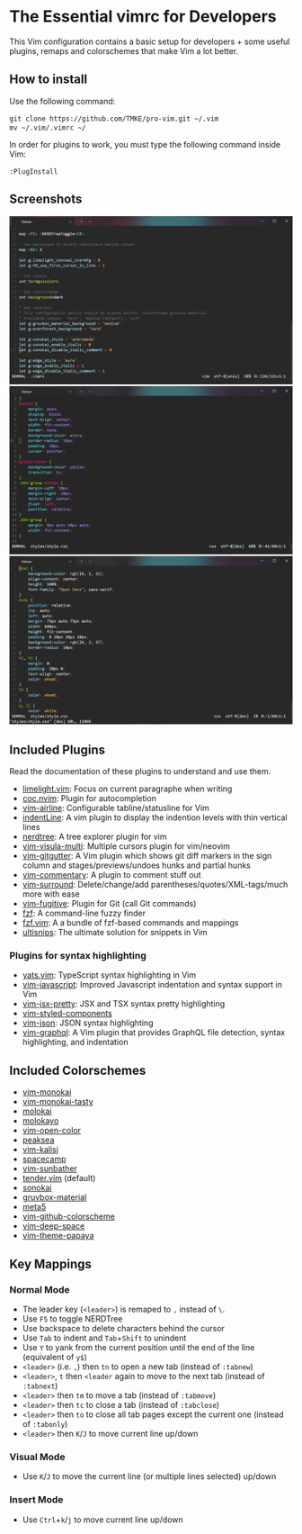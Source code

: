 # The Essential vimrc for Developers
This Vim configuration contains a basic setup for developers + some useful plugins, remaps and colorschemes that make Vim a lot better.
## How to install
Use the following command:
```
git clone https://github.com/TMKE/pro-vim.git ~/.vim
mv ~/.vim/.vimrc ~/
```
In order for plugins to work, you must type the following command inside Vim:
```
:PlugInstall
```
## Screenshots
<img src="Screenshot_1.png">
<img src="Screenshot_2.png">
<img src="Screenshot_3.png">

## Included Plugins
Read the documentation of these plugins to understand and use them.
- [limelight.vim](https://github.com/junegunn/limelight.vim): Focus on current paragraphe when writing
- [coc.nvim](https://github.com/neoclide/coc.nvim): Plugin for autocompletion
- [vim-airline](https://github.com/vim-airline/vim-airline): Configurable tabline/statusline for Vim
- [indentLine](https://github.com/Yggdroot/indentLine): A vim plugin to display the indention levels with thin vertical lines
- [nerdtree](https://github.com/preservim/nerdtree): A tree explorer plugin for vim
- [vim-visula-multi](https://github.com/mg979/vim-visual-multi): Multiple cursors plugin for vim/neovim
- [vim-gitgutter](https://github.com/airblade/vim-gitgutter): A Vim plugin which shows git diff markers in the sign column and stages/previews/undoes hunks and partial hunks
- [vim-commentary](https://github.com/tpope/vim-commentary): A plugin to comment stuff out
- [vim-surround](https://github.com/tpope/vim-surround): Delete/change/add parentheses/quotes/XML-tags/much more with ease
- [vim-fugitive](https://github.com/tpope/vim-fugitive): Plugin for Git (call Git commands)
- [fzf](https://github.com/junegunn/fzf): A command-line fuzzy finder
- [fzf.vim](https://github.com/junegunn/fzf.vim): A a bundle of fzf-based commands and mappings
- [ultisnips](https://github.com/SirVer/ultisnips): The ultimate solution for snippets in Vim
### Plugins for syntax highlighting
- [yats.vim](https://github.com/HerringtonDarkholme/yats.vim): TypeScript syntax highlighting in Vim
- [vim-javascript](https://github.com/pangloss/vim-javascript): Improved Javascript indentation and syntax support in Vim
- [vim-jsx-pretty](https://github.com/MaxMEllon/vim-jsx-pretty): JSX and TSX syntax pretty highlighting
- [vim-styled-components](https://github.com/styled-components/vim-styled-components)
- [vim-json](https://github.com/elzr/vim-json): JSON syntax highlighting
- [vim-graphql](https://github.com/jparise/vim-graphql): A Vim plugin that provides GraphQL file detection, syntax highlighting, and indentation
## Included Colorschemes
- [vim-monokai](https://github.com/sickill/vim-monokai)
- [vim-monokai-tasty](https://github.com/patstockwell/vim-monokai-tasty)
- [molokai](https://github.com/tomasr/molokai)
- [molokayo](https://github.com/fmoralesc/molokayo)
- [vim-open-color](https://github.com/yous/vim-open-color)
- [peaksea](https://github.com/vim-scripts/peaksea)
- [vim-kalisi](https://github.com/freeo/vim-kalisi)
- [spacecamp](https://github.com/jaredgorski/spacecamp)
- [vim-sunbather](https://github.com/nikolvs/vim-sunbather)
- [tender.vim](https://github.com/jacoborus/tender.vim) (default)
- [sonokai](https://github.com/sainnhe/sonokai)
- [gruvbox-material](https://github.com/sainnhe/gruvbox-material)
- [meta5](https://github.com/christophermca/meta5)
- [vim-github-colorscheme](https://github.com/endel/vim-github-colorscheme)
- [vim-deep-space](https://github.com/tyrannicaltoucan/vim-deep-space)
- [vim-theme-papaya](https://github.com/HenryNewcomer/vim-theme-papaya)
## Key Mappings
### Normal Mode
- The leader key (`<leader>`) is remaped to `,` instead of `\`.
- Use `F5` to toggle NERDTree
- Use backspace to delete characters behind the cursor
- Use `Tab` to indent and `Tab`+`Shift` to unindent
- Use `Y` to yank from the current position until the end of the line (equivalent of `y$`)
- `<leader>` (i.e. `,`) then `tn` to open a new tab (instead of `:tabnew`)
- `<leader>`, `t` then `<leader` again to move to the next tab (instead of `:tabnext`)
- `<leader>` then `tm` to move a tab (instead of `:tabmove`)
- `<leader>` then `tc` to close a tab (instead of `:tabclose`)
- `<leader>` then `to` to close all tab pages except the current one (instead of `:tabonly`)
- `<leader>` then `K`/`J` to move current line up/down
### Visual Mode
- Use `K`/`J` to move the current line (or multiple lines selected) up/down
### Insert Mode
- Use `Ctrl`+`k`/`j` to move current line up/down
